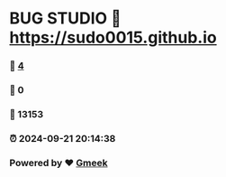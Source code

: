 # BUG STUDIO :link: https://sudo0015.github.io 
### :page_facing_up: [4](https://sudo0015.github.io/tag.html) 
### :speech_balloon: 0 
### :hibiscus: 13153 
### :alarm_clock: 2024-09-21 20:14:38 
### Powered by :heart: [Gmeek](https://github.com/Meekdai/Gmeek)
